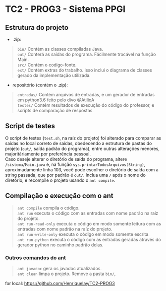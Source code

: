 # TC2 - PROG3 - Sistema PPGI

## Estrutura do projeto

* .zip:  

>`bin/` Contém as classes compiladas Java.  
>`out/` Conterá as saídas do programa. Fácilmente trocável na função Main.  
>`src/` Contém o codigo-fonte.  
>`ext/` Contém extras do trabalho. Isso inclui o diagrama de classes gerado da implementação utilizada.  

* repositório (contém o .zip):

>`entradas/` Contém arquivos de entradas, e um gerador de entradas em python3.6 feito pelo divo @AtilioA  
>`testes/` Contém resultados de execução do código do professor, e scripts de comparação de respostas.  

## Script de testes

O script de testes (`test.sh`, na raíz do projeto) foi alterado para comparar as saídas no local correto de saídas, obedecendo a estrutura de pastas do projeto (`out/`, saída padrão do programa), entre outras alterações menores, majoritáriamente por preferência pessoal.  
Caso deseje alterar o diretório de saída do programa, altere `/sistema/Main.java` e, na função `sys.printarTodosArquivos(String)`, aproximadamente linha 103, você pode escolher o diretório de saída com a string passada, que por padrão é `out/`. Inclua uma `/` após o nome do diretório, e recompile o projeto usando o `ant compile`.

## Compilação e execução com o ant

>`ant compile` compila o código.  
>`ant run` executa o código com as entradas com nome padrão na raíz do projeto.  
>`ant run-read-only` executa o código em modo somente leitura com as entradas com nome padrão na raíz do projeto.  
>`ant run-write-only` executa o código em modo somente escrita.  
>`ant run-python` executa o código com as entradas geradas através do gerador python no caminho padrão delas.  

### Outros comandos do ant

>`ant javadoc` gera os javadoc atualizados.  
>`ant clean` limpa o projeto. Remove a pasta `bin/`,


for local: 
https://github.com/Henriquelay/TC2-PROG3
